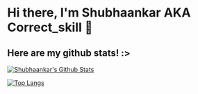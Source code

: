 # Hi there, I'm Shubhaankar AKA Correct_skill 👋


## Here are my github stats! :>
[![Shubhaankar's Github Stats](https://github-readme-stats.vercel.app/api?username=Shubhaankar-Sharma&show_icons=true&count_private=true&theme=nord)](https://github.com/anuraghazra/github-readme-stats)

[![Top Langs](https://github-readme-stats.vercel.app/api/top-langs/?username=Shubhaankar-Sharma&theme=nord)](https://github.com/anuraghazra/github-readme-stats)
